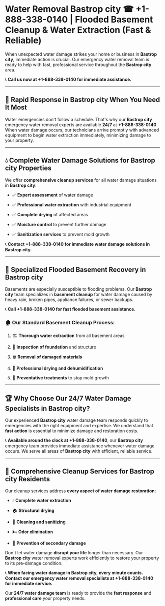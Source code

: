 # Water Removal Bastrop city ☎ +1-888-338-0140 | Flooded Basement Cleanup & Water Extraction (Fast & Reliable)

When unexpected water damage strikes your home or business in **Bastrop city**, immediate action is crucial. Our emergency water removal team is ready to help with fast, professional service throughout the **Bastrop city** area. 

📞 **Call us now at +1-888-338-0140 for immediate assistance.**
---
## 🚀 Rapid Response in Bastrop city When You Need It Most
Water emergencies don't follow a schedule. That's why our **Bastrop city** emergency water removal experts are available **24/7** at **+1-888-338-0140**. When water damage occurs, our technicians arrive promptly with advanced equipment to begin water extraction immediately, minimizing damage to your property.
---
## 💧 Complete Water Damage Solutions for Bastrop city Properties
We offer **comprehensive cleanup services** for all water damage situations in **Bastrop city**:
- ✅ **Expert assessment** of water damage  
- ✅ **Professional water extraction** with industrial equipment  
- ✅ **Complete drying** of affected areas  
- ✅ **Moisture control** to prevent further damage  
- ✅ **Sanitization services** to prevent mold growth  
📞 **Contact +1-888-338-0140 for immediate water damage solutions in Bastrop city.**
---
## 🌊 Specialized Flooded Basement Recovery in Bastrop city
Basements are especially susceptible to flooding problems. Our **Bastrop city** team specializes in **basement cleanup** for water damage caused by heavy rain, broken pipes, appliance failures, or sewer backups. 
📞 **Call +1-888-338-0140 for fast flooded basement assistance.**
### 🏚️ Our Standard Basement Cleanup Process:
1. 🏗️ **Thorough water extraction** from all basement areas  
2. 🔎 **Inspection of foundation** and structure  
3. 🗑️ **Removal of damaged materials**  
4. 💨 **Professional drying and dehumidification**  
5. 🚫 **Preventative treatments** to stop mold growth  
---
## 🏆 Why Choose Our 24/7 Water Damage Specialists in Bastrop city?
Our experienced **Bastrop city** water damage team responds quickly to emergencies with the right equipment and expertise. We understand that **fast action** is essential to minimize damage and restoration costs.
📞 **Available around the clock at +1-888-338-0140**, our **Bastrop city** emergency team provides immediate assistance whenever water damage occurs. We serve all areas of **Bastrop city** with efficient, reliable service.
---
## 🧹 Comprehensive Cleanup Services for Bastrop city Residents
Our cleanup services address **every aspect of water damage restoration**:
- 💧 **Complete water extraction**  
- 🏠 **Structural drying**  
- 🧼 **Cleaning and sanitizing**  
- 🌬️ **Odor elimination**  
- 🚫 **Prevention of secondary damage**  
Don't let water damage **disrupt your life** longer than necessary. Our **Bastrop city** water removal experts work efficiently to restore your property to its pre-damage condition.
📞 **When facing water damage in Bastrop city, every minute counts. Contact our emergency water removal specialists at +1-888-338-0140 for immediate service.**
Our **24/7 water damage team** is ready to provide the **fast response** and **professional care** your property needs.
